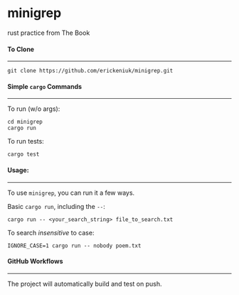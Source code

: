 # minigrep
rust practice from The Book

#### To Clone
---

```
git clone https://github.com/erickeniuk/minigrep.git
```


#### Simple `cargo` Commands
---

To run (w/o args): 
```
cd minigrep
cargo run
```

To run tests:
```
cargo test
```

#### Usage:
---

To use `minigrep`, you can run it a few ways.

Basic `cargo run`, including the `--`:
```
cargo run -- <your_search_string> file_to_search.txt
```

To search _insensitive_ to case:

```
IGNORE_CASE=1 cargo run -- nobody poem.txt
```

#### GitHub Workflows
---

The project will automatically build and test on push.
